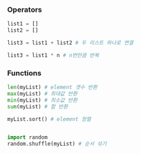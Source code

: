 ### Operators

```python
list1 = []
list2 = []

list3 = list1 + list2 # 두 리스트 하나로 연결

list3 = list1 * n # n번만큼 반복
```

### Functions

```python
len(myList) # element 갯수 반환
max(myList) # 최대값 반환
min(myList) # 최소값 반환
sum(myList) # 합 반환

myList.sort() # element 정렬


import random
random.shuffle(myList) # 순서 섞기 
```